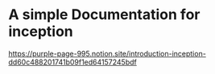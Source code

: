 #  A simple Documentation for inception

https://purple-page-995.notion.site/introduction-inception-dd60c488201741b09f1ed64157245bdf
